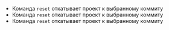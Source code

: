 * Команда `reset` откатывает проект к выбранному коммиту
* Команда `reset` откатывает проект к выбранному коммиту
* Команда `reset` откатывает проект к выбранному коммиту
